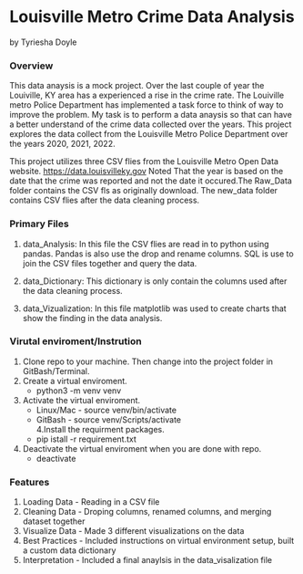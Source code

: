 # Louisville Metro Crime Data Analysis

by Tyriesha Doyle 

### Overview
This data anaysis is a mock project. Over the last couple of year the Louiville, KY area has a experienced a rise in the crime rate. The Louiville metro Police Department has implemented a task force to think of way to improve the problem. My task is to perform a data anaysis so that can have a better understand of the crime data collected over the years. This project explores the data collect from the Louisville Metro Police Department over the years 2020, 2021, 2022. 

This project utilizes three CSV flies from the Louisville Metro Open Data website. https://data.louisvilleky.gov 
Noted That the year is based on the date that the crime was reported and not the date it occured.The Raw_Data folder contains the CSV fls as originally download. The new_data folder contains CSV flies after the data cleaning process.

### Primary Files
1. data_Analysis: In this file the CSV flies are read in to python using pandas. Pandas is also use the drop and rename columns. SQL is use to join the CSV files together and query the data. 

2. data_Dictionary: This dictionary is only contain the columns used after the data cleaning process. 

3. data_Vizualization: In this file matplotlib was used to create charts that show the finding in the data analysis.

### Virutal enviroment/Instrution
1. Clone repo to your machine. Then change into the project folder in GitBash/Terminal.
2. Create a virtual enviroment. 
    - python3 -m venv venv 
3. Activate the virtual enviroment.
    - Linux/Mac - source venv/bin/activate
    - GitBash - source venv/Scripts/activate  
4.Install the requirment packages.
    - pip istall -r requirement.txt
5. Deactivate the virtual enviroment when you are done with repo.
    - deactivate 

### Features
1. Loading Data - Reading in a CSV file 
2. Cleaning Data - Droping columns, renamed columns, and merging dataset together 
3. Visualize Data - Made 3 different visualizations on the data 
4. Best Practices - Included instructions on virtual environment setup, built a custom data dictionary 
5. Interpretation - Included a final anaylsis in the data_visalization file
